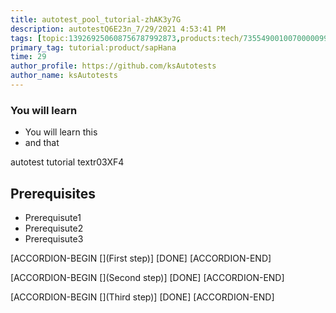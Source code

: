 ```yaml
---
title: autotest_pool_tutorial-zhAK3y7G
description: autotestQ6E23n_7/29/2021 4:53:41 PM
tags: [topic:139269250608756787992873,products:tech/73554900100700000996,tutorial:experience/advanced]
primary_tag: tutorial:product/sapHana
time: 29
author_profile: https://github.com/ksAutotests
author_name: ksAutotests
---
```

### You will learn
- You will learn this
- and that

autotest tutorial textr03XF4

## Prerequisites
- Prerequisute1
- Prerequisute2
- Prerequisute3

[ACCORDION-BEGIN [](First step)]
[DONE]
[ACCORDION-END]

[ACCORDION-BEGIN [](Second step)]
[DONE]
[ACCORDION-END]

[ACCORDION-BEGIN [](Third step)]
[DONE]
[ACCORDION-END]

